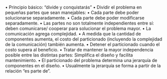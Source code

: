 • Principio básico: “divide y conquistarás”
• Dividir el problema en pequeñas partes que sean manejables:
	• Cada parte debe poder solucionarse separadamente.
	• Cada parte debe poder modificarse separadamente.
	• Las partes no son totalmente independientes entre sí: deben comunicarse/ cooperar para solucionar el problema mayor.
	• La comunicación agrega complejidad.
	• A medida que la cantidad de componentes aumenta, el costo del particionado
	(incluyendo la complejidad de la comunicación) también aumenta.
• Detener el particionado cuando el costo supera al beneficio.
• Tratar de mantener la mayor independencia posible entre las distintas partes:
	Simplifica el diseño y facilita mantenimiento.
• El particionado del problema determina una jerarquía de componentes en el
diseño.
• Usualmente la jerarquía se forma a partir de la relación “es parte de”.